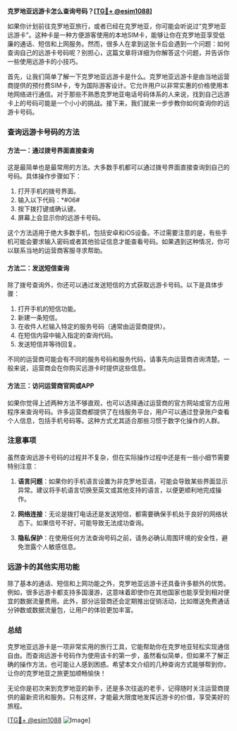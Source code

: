 **克罗地亚远游卡怎么查询号码？[[TG💪+ @esim1088](https://t.me/s/esim1088)]**

如果你计划前往克罗地亚旅行，或者已经在克罗地亚，你可能会听说过“克罗地亚远游卡”。这种卡是一种方便游客使用的本地SIM卡，能够让你在克罗地亚享受低廉的通话、短信和上网服务。然而，很多人在拿到这张卡后会遇到一个问题：如何查询自己的远游卡号码呢？别担心，这篇文章将详细为你解答这个问题，并告诉你一些使用远游卡的小技巧。

首先，让我们简单了解一下克罗地亚远游卡是什么。克罗地亚远游卡是由当地运营商提供的预付费SIM卡，专为国际游客设计。它允许用户以非常实惠的价格使用本地网络进行通信。对于那些不熟悉克罗地亚电话号码体系的人来说，找到自己远游卡上的号码可能是一个小小的挑战。接下来，我们就来一步步教你如何查询你的远游卡号码。

### 查询远游卡号码的方法

#### 方法一：通过拨号界面直接查询
这是最简单也是最常用的方法。大多数手机都可以通过拨号界面直接查询到自己的号码。具体操作步骤如下：

1. 打开手机的拨号界面。
2. 输入以下代码：*#06#
3. 按下拨打键或确认键。
4. 屏幕上会显示你的远游卡号码。

这个方法适用于绝大多数手机，包括安卓和iOS设备。不过需要注意的是，有些手机可能会要求输入密码或者其他验证信息才能查看号码。如果遇到这种情况，你可以联系当地的运营商客服寻求帮助。

#### 方法二：发送短信查询
除了拨号查询外，你还可以通过发送短信的方式获取远游卡号码。以下是具体步骤：

1. 打开手机的短信功能。
2. 新建一条短信。
3. 在收件人栏输入特定的服务号码（通常由运营商提供）。
4. 在短信内容中输入指定的查询代码。
5. 发送短信并等待回复。

不同的运营商可能会有不同的服务号码和服务代码，请事先向运营商咨询清楚。一般来说，运营商会在你购买远游卡时提供这些信息。

#### 方法三：访问运营商官网或APP
如果你觉得上述两种方法不够直观，也可以选择通过运营商的官方网站或官方应用程序来查询号码。许多运营商都提供了在线服务平台，用户可以通过登录账户查看个人信息，包括手机号码等。这种方式尤其适合那些习惯于数字化操作的人群。

### 注意事项

虽然查询远游卡号码的过程并不复杂，但在实际操作过程中还是有一些小细节需要特别注意：

1. **语言问题**：如果你的手机语言设置为非克罗地亚语，可能会导致某些界面显示异常。建议将手机语言切换至英文或其他支持的语言，以便更顺利地完成操作。
   
2. **网络连接**：无论是拨打电话还是发送短信，都需要确保手机处于良好的网络状态下。如果信号不好，可能导致无法成功查询。

3. **隐私保护**：在使用任何方法查询号码之前，请务必确认周围环境的安全性，避免泄露个人敏感信息。

### 远游卡的其他实用功能

除了基本的通话、短信和上网功能之外，克罗地亚远游卡还具备许多额外的优势。例如，很多远游卡都支持多国漫游，这意味着即使你在其他国家也能享受到相对便宜的数据流量费用。此外，部分运营商还会定期推出促销活动，比如赠送免费通话分钟数或数据流量包，让用户的体验更加丰富。

### 总结

克罗地亚远游卡是一项非常实用的旅行工具，它能帮助你在克罗地亚轻松实现通信自由。而查询远游卡号码作为使用该卡的第一步，虽然看似简单，但如果不了解正确的操作方法，也可能让人感到困惑。希望本文介绍的几种查询方式能够帮到你，让你的克罗地亚之旅更加顺畅愉快！

无论你是初次来到克罗地亚的新手，还是多次往返的老手，记得随时关注运营商提供的最新资讯和服务。只有这样，才能最大限度地发挥远游卡的价值，享受美好的旅程。

[[TG💪+ @esim1088](https://t.me/s/esim1088) ![Image](https://i.postimg.cc/4NQfJmqS/Snipaste-2025-05-13-00-14-12.png)]